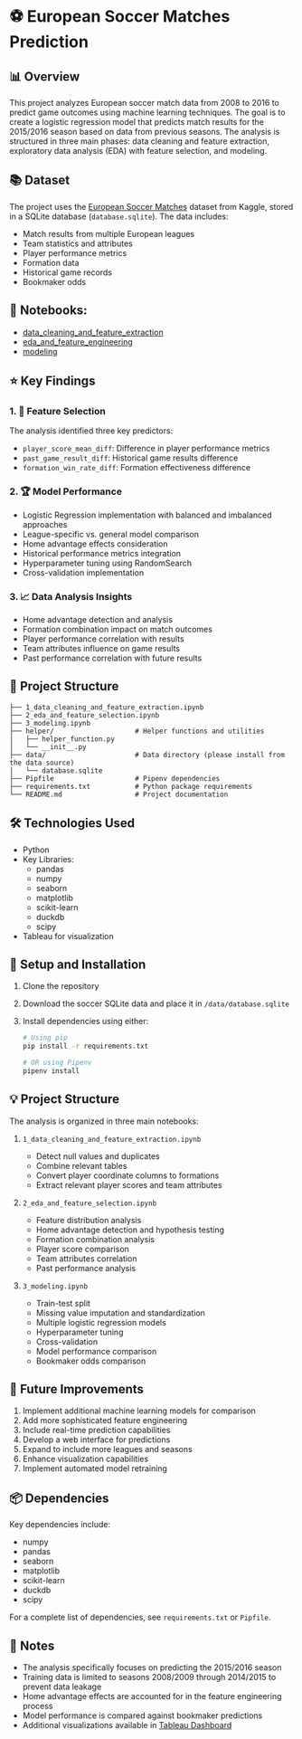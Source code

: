 # ⚽ European Soccer Matches Prediction

## 📊 Overview

This project analyzes European soccer match data from 2008 to 2016 to predict game outcomes using machine learning techniques. The goal is to create a logistic regression model that predicts match results for the 2015/2016 season based on data from previous seasons. The analysis is structured in three main phases: data cleaning and feature extraction, exploratory data analysis (EDA) with feature selection, and modeling.

## 📚 Dataset

The project uses the [European Soccer Matches](https://www.kaggle.com/datasets/prajitdatta/ultimate-25k-matches-football-database-european) dataset from Kaggle, stored in a SQLite database (`database.sqlite`). The data includes:

- Match results from multiple European leagues
- Team statistics and attributes
- Player performance metrics
- Formation data
- Historical game records
- Bookmaker odds

## 📗 Notebooks:
- [data_cleaning_and_feature_extraction](https://github.com/MeiChieh/european-soccer-matches-prediction/blob/main/1_data_cleaning_and_feature_extraction.ipynb)
- [eda_and_feature_engineering](https://github.com/MeiChieh/european-soccer-matches-prediction/blob/main/2_eda_and_feature_selection.ipynb)
- [modeling](https://github.com/MeiChieh/european-soccer-matches-prediction/blob/main/3_modeling.ipynb)

## ⭐ Key Findings

### 1. 🎯 Feature Selection

The analysis identified three key predictors:

- `player_score_mean_diff`: Difference in player performance metrics
- `past_game_result_diff`: Historical game results difference
- `formation_win_rate_diff`: Formation effectiveness difference

### 2. 🏆 Model Performance

- Logistic Regression implementation with balanced and imbalanced approaches
- League-specific vs. general model comparison
- Home advantage effects consideration
- Historical performance metrics integration
- Hyperparameter tuning using RandomSearch
- Cross-validation implementation

### 3. 📈 Data Analysis Insights

- Home advantage detection and analysis
- Formation combination impact on match outcomes
- Player performance correlation with results
- Team attributes influence on game results
- Past performance correlation with future results

## 📁 Project Structure

```
├── 1_data_cleaning_and_feature_extraction.ipynb
├── 2_eda_and_feature_selection.ipynb
├── 3_modeling.ipynb
├── helper/                    # Helper functions and utilities
│   ├── helper_function.py
│   └── __init__.py
├── data/                      # Data directory (please install from the data source)
│   └── database.sqlite
├── Pipfile                    # Pipenv dependencies
├── requirements.txt           # Python package requirements
└── README.md                  # Project documentation
```

## 🛠️ Technologies Used

- Python
- Key Libraries:
  - pandas
  - numpy
  - seaborn
  - matplotlib
  - scikit-learn
  - duckdb
  - scipy
- Tableau for visualization

## 🚀 Setup and Installation

1. Clone the repository
2. Download the soccer SQLite data and place it in `/data/database.sqlite`
3. Install dependencies using either:

   ```bash
   # Using pip
   pip install -r requirements.txt

   # OR using Pipenv
   pipenv install
   ```

## 💡 Project Structure

The analysis is organized in three main notebooks:

1. `1_data_cleaning_and_feature_extraction.ipynb`

   - Detect null values and duplicates
   - Combine relevant tables
   - Convert player coordinate columns to formations
   - Extract relevant player scores and team attributes

2. `2_eda_and_feature_selection.ipynb`

   - Feature distribution analysis
   - Home advantage detection and hypothesis testing
   - Formation combination analysis
   - Player score comparison
   - Team attributes correlation
   - Past performance analysis

3. `3_modeling.ipynb`
   - Train-test split
   - Missing value imputation and standardization
   - Multiple logistic regression models
   - Hyperparameter tuning
   - Cross-validation
   - Model performance comparison
   - Bookmaker odds comparison

## 🔄 Future Improvements

1. Implement additional machine learning models for comparison
2. Add more sophisticated feature engineering
3. Include real-time prediction capabilities
4. Develop a web interface for predictions
5. Expand to include more leagues and seasons
6. Enhance visualization capabilities
7. Implement automated model retraining

## 📦 Dependencies

Key dependencies include:

- numpy
- pandas
- seaborn
- matplotlib
- scikit-learn
- duckdb
- scipy

For a complete list of dependencies, see `requirements.txt` or `Pipfile`.

## 📝 Notes

- The analysis specifically focuses on predicting the 2015/2016 season
- Training data is limited to seasons 2008/2009 through 2014/2015 to prevent data leakage
- Home advantage effects are accounted for in the feature engineering process
- Model performance is compared against bookmaker predictions
- Additional visualizations available in [Tableau Dashboard](https://public.tableau.com/app/profile/mei.chieh.chien/viz/soccerprediction/Dashboard1?publish=yes)
